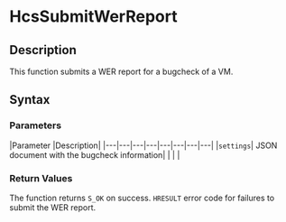 # HcsSubmitWerReport

## Description
This function submits a WER report for a bugcheck of a VM.

## Syntax

### Parameters
|Parameter     |Description|
|---|---|---|---|---|---|---|---| 
|`settings`| JSON document with the bugcheck information|
|    |    | 

### Return Values

The function returns `S_OK` on success. `HRESULT` error code for failures to submit the WER report.
